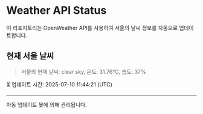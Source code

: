 
# Weather API Status

이 리포지토리는 OpenWeather API를 사용하여 서울의 날씨 정보를 자동으로 업데이트합니다.

## 현재 서울 날씨
> 서울의 현재 날씨: clear sky, 온도: 31.76°C, 습도: 37%

⏳ 업데이트 시간: 2025-07-10 11:44:21 (UTC)

---
자동 업데이트 봇에 의해 관리됩니다.
